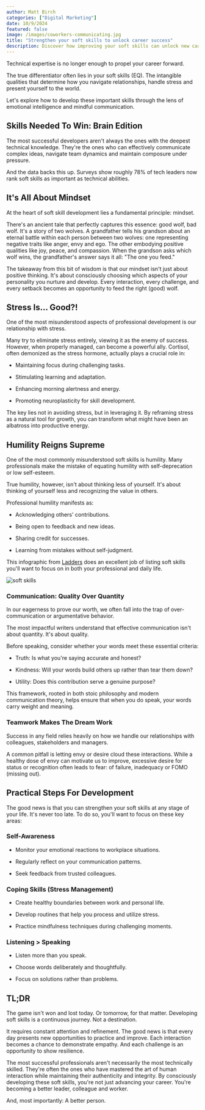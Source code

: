 ```yaml
---
author: Matt Birch
categories: ["Digital Marketing"]
date: 10/9/2024
featured: false
image: /images/coworkers-communicating.jpg
title: "Strengthen your soft skills to unlock career success"
description: Discover how improving your soft skills can unlock new career opportunities and lead to greater success. Learn essential interpersonal, communication, and problem-solving skills to thrive in any workplace.
---
```


Technical expertise is no longer enough to propel your career forward.

The true differentiator often lies in your soft skills (EQ). The intangible qualities that determine how you navigate relationships, handle stress and present yourself to the world.

Let's explore how to develop these important skills through the lens of emotional intelligence and mindful communication.

## Skills Needed To Win: Brain Edition

The most successful developers aren't always the ones with the deepest technical knowledge. They're the ones who can effectively communicate complex ideas, navigate team dynamics and maintain composure under pressure.

And the data backs this up. Surveys show roughly 78% of tech leaders now rank soft skills as important as technical abilities.

## It's All About Mindset

At the heart of soft skill development lies a fundamental principle: mindset.

There's an ancient tale that perfectly captures this essence: good wolf, bad wolf. It's a story of two wolves. A grandfather tells his grandson about an eternal battle within each person between two wolves: one representing negative traits like anger, envy and ego. The other embodying positive qualities like joy, peace, and compassion. When the grandson asks which wolf wins, the grandfather's answer says it all: "The one you feed."

The takeaway from this bit of wisdom is that our mindset isn't just about positive thinking. It's about consciously choosing which aspects of your personality you nurture and develop. Every interaction, every challenge, and every setback becomes an opportunity to feed the right (good) wolf.

## Stress Is... Good?!

One of the most misunderstood aspects of professional development is our relationship with stress.

Many try to eliminate stress entirely, viewing it as the enemy of success. However, when properly managed, can become a powerful ally. Cortisol, often demonized as the stress hormone, actually plays a crucial role in:

- Maintaining focus during challenging tasks.

- Stimulating learning and adaptation.

- Enhancing morning alertness and energy.

- Promoting neuroplasticity for skill development.

The key lies not in avoiding stress, but in leveraging it. By reframing stress as a natural tool for growth, you can transform what might have been an albatross into productive energy.

## Humility Reigns Supreme

One of the most commonly misunderstood soft skills is humility. Many professionals make the mistake of equating humility with self-deprecation or low self-esteem.

True humility, however, isn't about thinking less of yourself. It's about thinking of yourself less and recognizing the value in others.

Professional humility manifests as:

- Acknowledging others' contributions.

- Being open to feedback and new ideas.

- Sharing credit for successes.

- Learning from mistakes without self-judgment.

This infographic from [Ladders](https://www.theladders.com/career-advice/soft-skills-how-are-they-applied) does an excellent job of listing soft skills you'll want to focus on in both your professional and daily life.

![soft skills](/images/soft-skills.jpg)

### Communication: Quality Over Quantity

In our eagerness to prove our worth, we often fall into the trap of over-communication or argumentative behavior.

The most impactful writers understand that effective communication isn't about quantity. It's about quality.

Before speaking, consider whether your words meet these essential criteria:

- Truth: Is what you're saying accurate and honest?

- Kindness: Will your words build others up rather than tear them down?

- Utility: Does this contribution serve a genuine purpose?

This framework, rooted in both stoic philosophy and modern communication theory, helps ensure that when you do speak, your words carry weight and meaning.

### Teamwork Makes The Dream Work

Success in any field relies heavily on how we handle our relationships with colleagues, stakeholders and managers.

A common pitfall is letting envy or desire cloud these interactions. While a healthy dose of envy can motivate us to improve, excessive desire for status or recognition often leads to fear: of failure, inadequacy or FOMO (missing out).

## Practical Steps For Development

The good news is that you can strengthen your soft skills at any stage of your life. It's never too late. To do so, you'll want to focus on these key areas:

### Self-Awareness

- Monitor your emotional reactions to workplace situations.

- Regularly reflect on your communication patterns.

- Seek feedback from trusted colleagues.

### Coping Skills (Stress Management)

- Create healthy boundaries between work and personal life.

- Develop routines that help you process and utilize stress.

- Practice mindfulness techniques during challenging moments.

### Listening > Speaking

- Listen more than you speak.

- Choose words deliberately and thoughtfully.

- Focus on solutions rather than problems.

## TL;DR

The game isn't won and lost today. Or tomorrow, for that matter. Developing soft skills is a continuous journey. Not a destination.

It requires constant attention and refinement. The good news is that every day presents new opportunities to practice and improve. Each interaction becomes a chance to demonstrate empathy. And each challenge is an opportunity to show resilience.

The most successful professionals aren't necessarily the most technically skilled. They're often the ones who have mastered the art of human interaction while maintaining their authenticity and integrity. By consciously developing these soft skills, you're not just advancing your career. You're becoming a better leader, colleague and worker.

And, most importantly: A better person.
